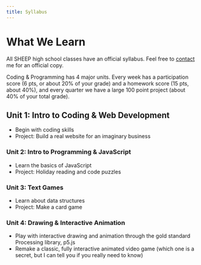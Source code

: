 ```yaml
---
title: Syllabus
---
```


# What We Learn

All SHEEP high school classes have an official syllabus. Feel free to [contact](contact) me for an official copy.

Coding & Programming has 4 major units. Every week has a participation score (6 pts, or about 20% of your grade) and a homework score (15 pts, about 40%), and every quarter we have a large 100 point project (about 40% of your total grade).

## Unit 1: Intro to Coding & Web Development

-   Begin with coding skills
-   Project: Build a real website for an imaginary business

### Unit 2: Intro to Programming & JavaScript

-   Learn the basics of JavaScript
-   Project: Holiday reading and code puzzles

### Unit 3: Text Games

-   Learn about data structures
-   Project: Make a card game

### Unit 4: Drawing & Interactive Animation

-   Play with interactive drawing and animation through the gold standard Processing library, p5.js
-   Remake a classic, fully interactive animated video game (which one is a secret, but I can tell you if you really need to know)
